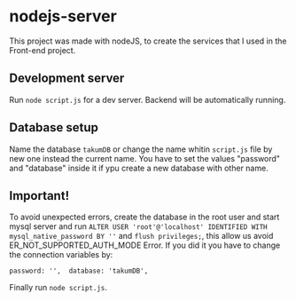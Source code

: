 # nodejs-server

This project was made with nodeJS, to create the services that I used in the Front-end project.

## Development server

Run `node script.js` for a dev server. Backend will be automatically running.

## Database setup

Name the database `takumDB` or change the name whitin `script.js` file by new one instead the current name. You have to set the values "password" and "database" inside it if ypu create a new database with other name.

## Important!

To avoid unexpected errors, create the database in the root user and start mysql server and run `ALTER USER 'root'@'localhost' IDENTIFIED WITH mysql_native_password BY ''` and `flush privileges;`, this allow us avoid ER_NOT_SUPPORTED_AUTH_MODE Error.
If you did it you have to change the connection variables by:

`
    password: '', 
    database: 'takumDB', 
`

Finally run `node script.js`.
